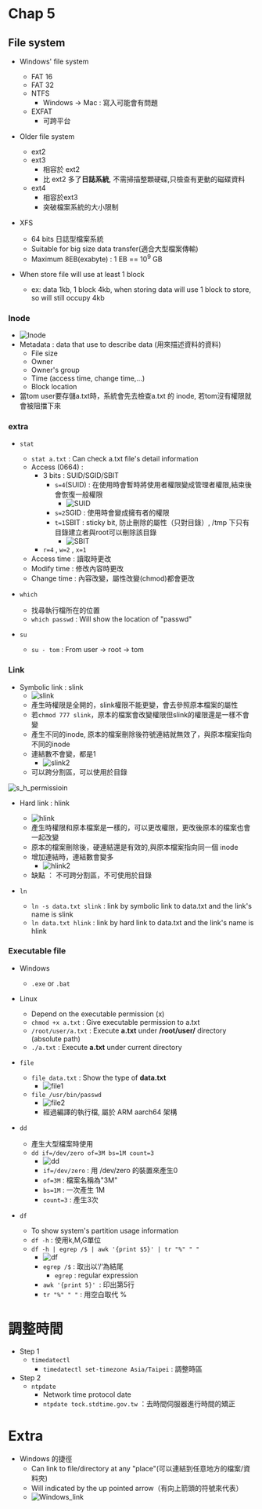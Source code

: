 # **Chap 5**

## **File system**

- Windows' file system
    - FAT 16
    - FAT 32
    - NTFS
        - Windows -> Mac : 寫入可能會有問題
    - EXFAT
        - 可跨平台

- Older file system
    - ext2
    - ext3
        - 相容於 ext2
        - 比 ext2 多了**日誌系統**, 不需掃描整顆硬碟,只檢查有更動的磁碟資料
    - ext4
        - 相容於ext3
        - 突破檔案系統的大小限制
- XFS
    - 64 bits 日誌型檔案系統
    - Suitable for big size data transfer(適合大型檔案傳輸)
    - Maximum 8EB(exabyte) : 1 EB == 10<sup>9</sup> GB

- When store file will use at least 1 block
    - ex: data 1kb, 1 block 4kb, when storing data will use 1 block to store, so will still occupy 4kb 

### **Inode**
- ![Inode](Images/W10_inode.png)
- Metadata : data that use to describe data (用來描述資料的資料)
    - File size
    - Owner
    - Owner's group
    - Time (access time, change time,…)
    - Block location
- 當tom user要存儲a.txt時，系統會先去檢查a.txt 的 inode, 若tom沒有權限就會被阻擋下來

### **extra**
- `stat`
	- `stat a.txt` : Can check a.txt file's detail information
	- Access (0664) : 
		- 3 bits : SUID/SGID/SBIT 
			- `s=4`(SUID) : 在使用時會暫時將使用者權限變成管理者權限,結束後會恢復一般權限
                - ![SUID](Images/W10_SUID.png)
			- `s=2`SGID : 使用時會變成擁有者的權限
			- `t=1`SBIT : sticky bit,  防止刪除的屬性（只對目錄）, /tmp 下只有目錄建立者與root可以刪除該目錄
                - ![SBIT](Images/W10_SBIT.png)
		- `r=4` , `w=2` , `x=1`
	- Access time : 讀取時更改
	- Modify time : 修改內容時更改
    - Change time : 內容改變，屬性改變(chmod)都會更改

- `which`
	- 找尋執行檔所在的位置
	- `which passwd` : Will show the location of "passwd" 
	
- `su`
    - `su - tom` : From user -> root -> tom

### **Link**
- Symbolic link : slink
    - ![slink](Images/W10_slink.png)
    - 產生時權限是全開的，slink權限不能更變，會去參照原本檔案的屬性
    - 若`chmod 777 slink`，原本的檔案會改變權限但slink的權限還是一樣不會變
    - 產生不同的inode, 原本的檔案刪除後符號連結就無效了，與原本檔案指向不同的inode
    - 連結數不會變，都是1
        - ![slink2](images/W10_slink2.png)
    - 可以跨分割區，可以使用於目錄

![s_h_permissioin](Images/W10_slink_hlink_permission.png)
- Hard link : hlink 
    - ![hlink](Images/W10_hlink.png)
    - 產生時權限和原本檔案是一樣的，可以更改權限，更改後原本的檔案也會一起改變
    - 原本的檔案刪除後，硬連結還是有效的,與原本檔案指向同一個 inode
    - 增加連結時，連結數會變多
        - ![hlink2](Images/W10_hlink2.png)
    - 缺點 ： 不可跨分割區，不可使用於目錄

- `ln`
	- `ln -s data.txt slink` : link by symbolic link to data.txt and the link's name is slink
    - `ln data.txt hlink` : link by hard link to data.txt and the link's name is hlink

### **Executable file**
- Windows
    - `.exe` or `.bat`
- Linux
    - Depend on the executable permission (x)
    - `chmod +x a.txt` : Give executable permission to a.txt
    - `/root/user/a.txt` : Execute **a.txt** under **/root/user/** directory (absolute path)
    - `./a.txt` : Execute **a.txt** under current directory

- `file`
    - `file data.txt` : Show the type of **data.txt**
        - ![file1](Images/W10_file1.png)
    - `file /usr/bin/passwd`
        - ![file2](Images/W10_file2.png)
        - 經過編譯的執行檔, 屬於 ARM aarch64 架構

- `dd`
	- 產生大型檔案時使用
	- `dd if=/dev/zero of=3M bs=1M count=3`
        - ![dd](Images/W10_dd.png)
		- `if=/dev/zero` : 用 /dev/zero 的裝置來產生0
		- `of=3M` : 檔案名稱為"3M"
		- `bs=1M` : 一次產生 1M
        - `count=3` : 產生3次

- `df`
	- To show system's partition usage information
	- `df -h` : 使用k,M,G單位
	- `df -h | egrep /$ | awk '{print $5}' | tr "%" " " `
        - ![df](Images/W10_df.png)
		- `egrep /$` : 取出以‘/‘為結尾 
		    - `egrep` : regular expression
		- `awk '{print 5}' `: 印出第5行
        - `tr "%" " "` : 用空白取代 %


# **調整時間**
- Step 1
    - `timedatectl`
        - `timedatectl set-timezone Asia/Taipei` : 調整時區
- Step 2
    - `ntpdate`
	    - Network time protocol date
	    - `ntpdate tock.stdtime.gov.tw` ：去時間伺服器進行時間的矯正

# **Extra**
- Windows 的捷徑
    - Can link to file/directory at any "place"(可以連結到任意地方的檔案/資料夾)
    - Will indicated by the up pointed arrow（有向上箭頭的符號來代表）
    - ![Windows_link](Images/W10_Windows_link.png)

